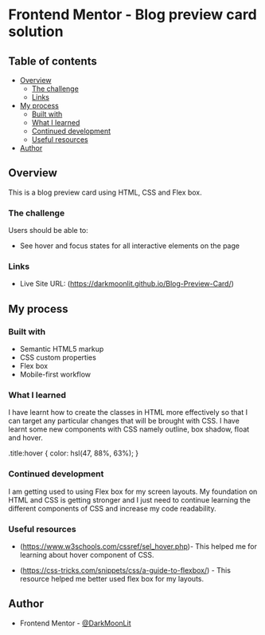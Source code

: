 # Frontend Mentor - Blog preview card solution

## Table of contents

- [Overview](#overview)
  - [The challenge](#the-challenge)
  - [Links](#links)
- [My process](#my-process)
  - [Built with](#built-with)
  - [What I learned](#what-i-learned)
  - [Continued development](#continued-development)
  - [Useful resources](#useful-resources)
- [Author](#author)


## Overview
This is a blog preview card using HTML, CSS and Flex box.

### The challenge

Users should be able to:

- See hover and focus states for all interactive elements on the page


### Links

- Live Site URL: (https://darkmoonlit.github.io/Blog-Preview-Card/)

## My process

### Built with

- Semantic HTML5 markup
- CSS custom properties
- Flex box
- Mobile-first workflow


### What I learned

I have learnt how to create the classes in HTML more effectively so that I can target any particular changes that will be brought with CSS. 
I have learnt some new components with CSS namely outline, box shadow, float and hover.

.title:hover {
    color: hsl(47, 88%, 63%);
}


### Continued development

I am getting used to using Flex box for my screen layouts. My foundation on HTML and CSS is getting stronger and I just need to continue learning the different components of CSS and increase my code readability.

### Useful resources

- (https://www.w3schools.com/cssref/sel_hover.php)- This helped me for learning about hover component of CSS. 

- (https://css-tricks.com/snippets/css/a-guide-to-flexbox/) - This resource helped me better used flex box for my layouts.

## Author

- Frontend Mentor - [@DarkMoonLit](https://www.frontendmentor.io/profile/DarkMoonLit)

